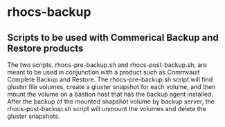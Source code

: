 # rhocs-backup

## Scripts to be used with Commerical Backup and Restore products

The two scripts, rhocs-pre-backup.sh and rhocs-post-backup.sh, are meant to be used in conjunction with a product such as Commvault Complete Backup and Restore. The rhocs-pre-backup.sh script will find gluster file volumes, create a gluster snapshot for each volume, and then mount the volume on a bastion host that has the backup agent installed. After the backup of the mounted snapshot volume by backup server, the rhocs-post-backup.sh script will unmount the volumes and delete the gluster snapshots.

